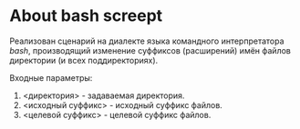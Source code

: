 # About bash screept

Реализован сценарий на диалекте языка командного интерпретатора *bash*, производящий изменение суффиксов (расширений) имён файлов директории (и всех поддиректориях). 

Входные параметры:
1. <директория> - задаваемая директория.
2. <исходный суффикс> - исходный суффикс файлов.
3. <целевой суффикс> - целевой суффикс файлов.
